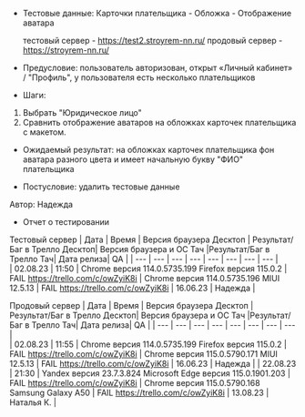 * Тестовые данные: Карточки плательщика - Обложка - Отображение аватара

	тестовый сервер - https://test2.stroyrem-nn.ru/   продовый сервер - https://stroyrem-nn.ru/

* Предусловие: пользователь авторизован, открыт «Личный кабинет» / "Профиль", у пользователя есть несколько плательщиков

* Шаги:
1.	Выбрать "Юридическое лицо"
2.	Сравнить отображение аватаров на обложках карточек плательщика с макетом.

* Ожидаемый результат: на обложках карточек плательщика фон аватара разного цвета и имеет начальную букву "ФИО" плательщика 

* Постусловие: удалить тестовые данные

Автор: Надежда

* Отчет о тестировании
  
Тестовый сервер
| Дата | Время | Версия браузера Десктоп | Результат/Баг в Трелло Десктоп|  Версия браузера и ОС Тач |Результат/Баг в Трелло Тач| Дата релиза| QA  |
| --- | --- | --- | --- |  --- | --- | --- | --- |   
| 02.08.23 | 11:50 | Chrome версия 114.0.5735.199 Firefox версия 115.0.2 | FAIL https://trello.com/c/owZyiK8i | Chrome версия 114.0.5735.196 MIUI 12.5.13 | FAIL https://trello.com/c/owZyiK8i | 16.06.23 | Надежда |  

Продовый сервер
| Дата | Время | Версия браузера Десктоп | Результат/Баг в Трелло Десктоп|  Версия браузера и ОС Тач |Результат/Баг в Трелло Тач| Дата релиза| QA |
| --- | --- | --- | --- |  --- | --- | --- | --- |   
| 02.08.23 | 11:55 | Chrome версия 114.0.5735.199 Firefox версия 115.0.2 | FAIL https://trello.com/c/owZyiK8i | Chrome версия 115.0.5790.171 MIUI 12.5.13 | FAIL https://trello.com/c/owZyiK8i | 16.06.23 | Надежда |
| 22.08.23 | 21:30 | Yandex версия 23.7.3.824  Microsoft Edge версия 115.0.1901.203 | FAIL https://trello.com/c/owZyiK8i  | Chrome версия 115.0.5790.168 Samsung Galaxy A50 | FAIL https://trello.com/c/owZyiK8i  | 13.08.23 | Наталья К. |   